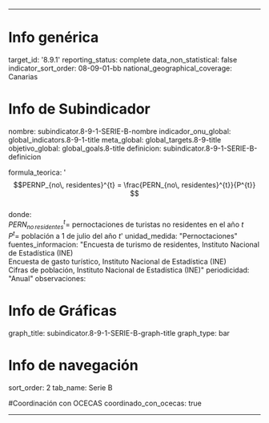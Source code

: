 ---

# Info genérica
target_id: '8.9.1'
reporting_status: complete
data_non_statistical: false
indicator_sort_order: 08-09-01-bb
national_geographical_coverage: Canarias

# Info de Subindicador
nombre: subindicator.8-9-1-SERIE-B-nombre
indicador_onu_global: global_indicators.8-9-1-title
meta_global: global_targets.8-9-title
objetivo_global: global_goals.8-title
definicion: subindicator.8-9-1-SERIE-B-definicion

formula_teorica: '$$PERNP_{no\, residentes}^{t} = \frac{PERN_{no\, residentes}^{t}}{P^{t}} $$ <br>
donde: <br>
$PERN_{no\, residentes}^{t} =$ pernoctaciones de turistas no residentes en el año $t$ <br>
$P^{t} =$ población a 1 de julio del año $t$'
unidad_medida: "Pernoctaciones"
fuentes_informacion: "Encuesta de turismo de residentes, Instituto Nacional de Estadística (INE)<br>
Encuesta de gasto turístico, Instituto Nacional de Estadística (INE)<br>
Cifras de población, Instituto Nacional de Estadística (INE)"
periodicidad: "Anual"
observaciones: 

# Info de Gráficas
graph_title: subindicator.8-9-1-SERIE-B-graph-title
graph_type: bar

# Info de navegación
sort_order: 2
tab_name: Serie B

#Coordinación con OCECAS
coordinado_con_ocecas: true

---